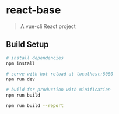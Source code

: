 # react-base

> A vue-cli React project

## Build Setup

``` bash
# install dependencies
npm install

# serve with hot reload at localhost:8080
npm run dev

# build for production with minification
npm run build

npm run build --report
```
